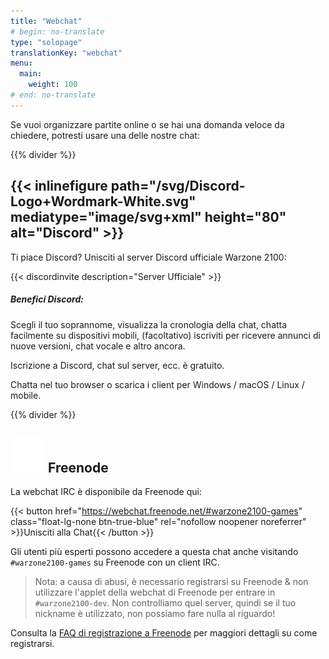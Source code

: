 ```yaml
---
title: "Webchat"
# begin: no-translate
type: "solopage"
translationKey: "webchat"
menu:
  main:
    weight: 100
# end: no-translate
---
```


Se vuoi organizzare partite online o se hai una domanda veloce da chiedere, potresti usare una delle nostre chat:

{{% divider %}}

## {{< inlinefigure path="/svg/Discord-Logo+Wordmark-White.svg" mediatype="image/svg+xml" height="80" alt="Discord" >}}

Ti piace Discord? Unisciti al server Discord ufficiale Warzone 2100:

{{< discordinvite description="Server Ufficiale" >}}

##### Benefici Discord:

Scegli il tuo soprannome, visualizza la cronologia della chat, chatta facilmente su dispositivi mobili, (facoltativo) iscriviti per ricevere annunci di nuove versioni, chat vocale e altro ancora.

Iscrizione a Discord, chat sul server, ecc. è gratuito.

Chatta nel tuo browser o scarica i client per Windows / macOS / Linux / mobile.

{{% divider %}}

## <img src="/img/ftirc-online.svg" height="55" width="55" alt="#irc" /> Freenode

La webchat IRC è disponibile da Freenode qui:

{{< button href="https://webchat.freenode.net/#warzone2100-games" class="float-lg-none btn-true-blue" rel="nofollow noopener noreferrer" >}}Unisciti alla Chat{{< /button >}}

Gli utenti più esperti possono accedere a questa chat anche visitando `#warzone2100-games` su Freenode con un client IRC.

> Nota: a causa di abusi, è necessario registrarsi su Freenode & non utilizzare l'applet della webchat di Freenode per entrare in `#warzone2100-dev`. Non controlliamo quel server, quindi se il tuo nickname è utilizzato, non possiamo fare nulla al riguardo!

Consulta la [FAQ di registrazione a Freenode](https://freenode.net/kb/answer/registration) per maggiori dettagli su come registrarsi.
